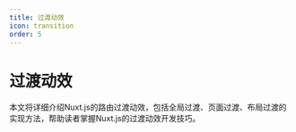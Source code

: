 ```yaml
---
title: 过渡动效
icon: transition
order: 5
---
```


# 过渡动效

本文将详细介绍Nuxt.js的路由过渡动效，包括全局过渡、页面过渡、布局过渡的实现方法，帮助读者掌握Nuxt.js的过渡动效开发技巧。
